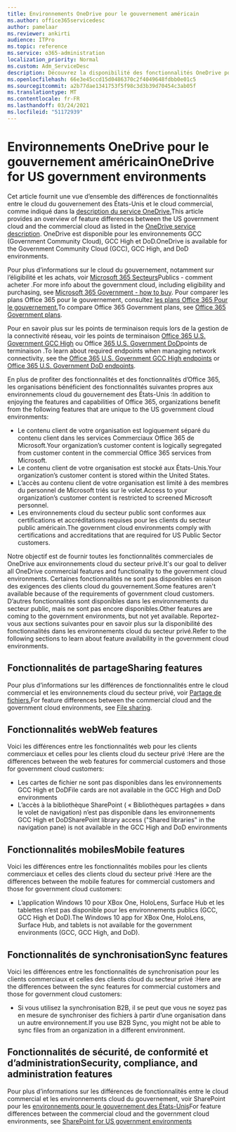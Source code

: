 ```yaml
---
title: Environnements OneDrive pour le gouvernement américain
ms.author: office365servicedesc
author: pamelaar
ms.reviewer: ankirti
audience: ITPro
ms.topic: reference
ms.service: o365-administration
localization_priority: Normal
ms.custom: Adm_ServiceDesc
description: Découvrez la disponibilité des fonctionnalités OneDrive pour les clients du cloud pour le gouvernement des États-Unis.
ms.openlocfilehash: 66e3e45ccd15d0486370c2f4049648fdbb0e01c5
ms.sourcegitcommit: a2b77dae1341753f5f98c3d3b39d70454c3ab05f
ms.translationtype: MT
ms.contentlocale: fr-FR
ms.lasthandoff: 03/24/2021
ms.locfileid: "51172939"
---
```

# <a name="onedrive-for-us-government-environments"></a><span data-ttu-id="28803-103">Environnements OneDrive pour le gouvernement américain</span><span class="sxs-lookup"><span data-stu-id="28803-103">OneDrive for US government environments</span></span>

<span data-ttu-id="28803-104">Cet article fournit une vue d’ensemble des différences de fonctionnalités entre le cloud du gouvernement des États-Unis et le cloud commercial, comme indiqué dans la [description du service OneDrive.](../../onedrive-for-business-service-description.md)</span><span class="sxs-lookup"><span data-stu-id="28803-104">This article provides an overview of feature differences between the US government cloud and the commercial cloud as listed in the [OneDrive service description](../../onedrive-for-business-service-description.md).</span></span> <span data-ttu-id="28803-105">OneDrive est disponible pour les environnements GCC (Government Community Cloud), GCC High et DoD.</span><span class="sxs-lookup"><span data-stu-id="28803-105">OneDrive is available for the Government Community Cloud (GCC), GCC High, and DoD environments.</span></span> 

<span data-ttu-id="28803-106">Pour plus d’informations sur le cloud du gouvernement, notamment sur l’éligibilité et les achats, voir [Microsoft 365 Secteurs](./microsoft-365-government-how-to-buy.md)Publics - comment acheter .</span><span class="sxs-lookup"><span data-stu-id="28803-106">For more info about the government cloud, including eligibility and purchasing, see [Microsoft 365 Government - how to buy](./microsoft-365-government-how-to-buy.md).</span></span> <span data-ttu-id="28803-107">Pour comparer les plans Office 365 pour le gouvernement, consultez [les plans Office 365 Pour le gouvernement.](https://www.microsoft.com/microsoft-365/government/compare-office-365-government-plans?rtc=1#EligibilityRequirements)</span><span class="sxs-lookup"><span data-stu-id="28803-107">To compare Office 365 Government plans, see [Office 365 Government plans](https://www.microsoft.com/microsoft-365/government/compare-office-365-government-plans?rtc=1#EligibilityRequirements).</span></span>

<span data-ttu-id="28803-108">Pour en savoir plus sur les points de terminaison requis lors de la gestion de la connectivité réseau, voir les points de terminaison [Office 365 U.S. Government GCC High](/office365/enterprise/office-365-u-s-government-gcc-high-endpoints#sharepoint-online-and-onedrive-for-business) ou Office [365 U.S. Government DoD](/office365/enterprise/office-365-u-s-government-dod-endpoints#sharepoint-online-and-onedrive-for-business)points de terminaison .</span><span class="sxs-lookup"><span data-stu-id="28803-108">To learn about required endpoints when managing network connectivity, see the [Office 365 U.S. Government GCC High endpoints](/office365/enterprise/office-365-u-s-government-gcc-high-endpoints#sharepoint-online-and-onedrive-for-business) or [Office 365 U.S. Government DoD endpoints](/office365/enterprise/office-365-u-s-government-dod-endpoints#sharepoint-online-and-onedrive-for-business).</span></span>

<span data-ttu-id="28803-109">En plus de profiter des fonctionnalités et des fonctionnalités d’Office 365, les organisations bénéficient des fonctionnalités suivantes propres aux environnements cloud du gouvernement des États-Unis :</span><span class="sxs-lookup"><span data-stu-id="28803-109">In addition to enjoying the features and capabilities of Office 365, organizations benefit from the following features that are unique to the US government cloud environments:</span></span>

-   <span data-ttu-id="28803-110">Le contenu client de votre organisation est logiquement séparé du contenu client dans les services Commerciaux Office 365 de Microsoft.</span><span class="sxs-lookup"><span data-stu-id="28803-110">Your organization’s customer content is logically segregated from customer content in the commercial Office 365 services from Microsoft.</span></span>
-   <span data-ttu-id="28803-111">Le contenu client de votre organisation est stocké aux États-Unis.</span><span class="sxs-lookup"><span data-stu-id="28803-111">Your organization’s customer content is stored within the United States.</span></span>
-   <span data-ttu-id="28803-112">L’accès au contenu client de votre organisation est limité à des membres du personnel de Microsoft triés sur le volet.</span><span class="sxs-lookup"><span data-stu-id="28803-112">Access to your organization’s customer content is restricted to screened Microsoft personnel.</span></span>
-   <span data-ttu-id="28803-113">Les environnements cloud du secteur public sont conformes aux certifications et accréditations requises pour les clients du secteur public américain.</span><span class="sxs-lookup"><span data-stu-id="28803-113">The government cloud environments comply with certifications and accreditations that are required for US Public Sector customers.</span></span>

<span data-ttu-id="28803-114">Notre objectif est de fournir toutes les fonctionnalités commerciales de OneDrive aux environnements cloud du secteur privé.</span><span class="sxs-lookup"><span data-stu-id="28803-114">It's our goal to deliver all OneDrive commercial features and functionality to the government cloud environments.</span></span> <span data-ttu-id="28803-115">Certaines fonctionnalités ne sont pas disponibles en raison des exigences des clients cloud du gouvernement.</span><span class="sxs-lookup"><span data-stu-id="28803-115">Some features aren't available because of the requirements of government cloud customers.</span></span> <span data-ttu-id="28803-116">D’autres fonctionnalités sont disponibles dans les environnements du secteur public, mais ne sont pas encore disponibles.</span><span class="sxs-lookup"><span data-stu-id="28803-116">Other features are coming to the government environments, but not yet available.</span></span> <span data-ttu-id="28803-117">Reportez-vous aux sections suivantes pour en savoir plus sur la disponibilité des fonctionnalités dans les environnements cloud du secteur privé.</span><span class="sxs-lookup"><span data-stu-id="28803-117">Refer to the following sections to learn about feature availability in the government cloud environments.</span></span>

## <a name="sharing-features"></a><span data-ttu-id="28803-118">Fonctionnalités de partage</span><span class="sxs-lookup"><span data-stu-id="28803-118">Sharing features</span></span>

<span data-ttu-id="28803-119">Pour plus d’informations sur les différences de fonctionnalités entre le cloud commercial et les environnements cloud du secteur privé, voir [Partage de fichiers.](./gcc-high-and-dod.md#file-sharing)</span><span class="sxs-lookup"><span data-stu-id="28803-119">For feature differences between the commercial cloud and the government cloud environments, see [File sharing](./gcc-high-and-dod.md#file-sharing).</span></span>

## <a name="web-features"></a><span data-ttu-id="28803-120">Fonctionnalités web</span><span class="sxs-lookup"><span data-stu-id="28803-120">Web features</span></span>

<span data-ttu-id="28803-121">Voici les différences entre les fonctionnalités web pour les clients commerciaux et celles pour les clients cloud du secteur privé :</span><span class="sxs-lookup"><span data-stu-id="28803-121">Here are the differences between the web features for commercial customers and those for government cloud customers:</span></span>

- <span data-ttu-id="28803-122">Les cartes de fichier ne sont pas disponibles dans les environnements GCC High et DoD</span><span class="sxs-lookup"><span data-stu-id="28803-122">File cards are not available in the GCC High and DoD environments</span></span>
- <span data-ttu-id="28803-123">L’accès à la bibliothèque SharePoint ( « Bibliothèques partagées » dans le volet de navigation) n’est pas disponible dans les environnements GCC High et DoD</span><span class="sxs-lookup"><span data-stu-id="28803-123">SharePoint library access ("Shared libraries" in the navigation pane) is not available in the GCC High and DoD environments</span></span>

## <a name="mobile-features"></a><span data-ttu-id="28803-124">Fonctionnalités mobiles</span><span class="sxs-lookup"><span data-stu-id="28803-124">Mobile features</span></span>

<span data-ttu-id="28803-125">Voici les différences entre les fonctionnalités mobiles pour les clients commerciaux et celles des clients cloud du secteur privé :</span><span class="sxs-lookup"><span data-stu-id="28803-125">Here are the differences between the mobile features for commercial customers and those for government cloud customers:</span></span>

- <span data-ttu-id="28803-126">L’application Windows 10 pour XBox One, HoloLens, Surface Hub et les tablettes n’est pas disponible pour les environnements publics (GCC, GCC High et DoD).</span><span class="sxs-lookup"><span data-stu-id="28803-126">The Windows 10 app for XBox One, HoloLens, Surface Hub, and tablets is not available for the government environments (GCC, GCC High, and DoD).</span></span>

## <a name="sync-features"></a><span data-ttu-id="28803-127">Fonctionnalités de synchronisation</span><span class="sxs-lookup"><span data-stu-id="28803-127">Sync features</span></span>

<span data-ttu-id="28803-128">Voici les différences entre les fonctionnalités de synchronisation pour les clients commerciaux et celles des clients cloud du secteur privé :</span><span class="sxs-lookup"><span data-stu-id="28803-128">Here are the differences between the sync features for commercial customers and those for government cloud customers:</span></span>

- <span data-ttu-id="28803-129">Si vous utilisez la synchronisation B2B, il se peut que vous ne soyez pas en mesure de synchroniser des fichiers à partir d’une organisation dans un autre environnement.</span><span class="sxs-lookup"><span data-stu-id="28803-129">If you use B2B Sync, you might not be able to sync files from an organization in a different environment.</span></span>

## <a name="security-compliance-and-administration-features"></a><span data-ttu-id="28803-130">Fonctionnalités de sécurité, de conformité et d’administration</span><span class="sxs-lookup"><span data-stu-id="28803-130">Security, compliance, and administration features</span></span>

<span data-ttu-id="28803-131">Pour plus d’informations sur les différences de fonctionnalités entre le cloud commercial et les environnements cloud du gouvernement, voir SharePoint pour les [environnements pour le gouvernement des États-Unis](sharepoint.md)</span><span class="sxs-lookup"><span data-stu-id="28803-131">For feature differences between the commercial cloud and the government cloud environments, see [SharePoint for US government environments](sharepoint.md)</span></span>